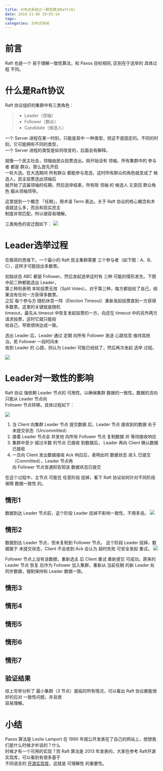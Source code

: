 ```yaml
---
title: 分布式系统之一致性算法Raft(6)
date: 2018-11-06 19:03:14
tags:
categories: 分布式系统
---
```


# 前言

Raft 也是一个 易于理解一致性算法，和 Paxos 目标相同, 区别在于选举的 具体过程 不同。

# 什么是Raft协议
Raft 协议组织的集群中有三类角色：
> * Leader（领袖）
> * Follower（群众）
> * Candidate（候选人）
<!-- more -->

一个 Server 进程在某一时刻，只能是其中 一种类型，但这不是固定的。不同的时刻，它可能拥有不同的类型，  
一个 Server 进程的类型是如何改变的，后面会有解释。

就像一个民主社会，领袖由民众投票选出。刚开始没有 领袖，所有集群中的 参与者 都是 群众，那么首先开启  
一轮大选。在大选期间 所有群众 都能参与竞选，这时所有群众的角色就变成了 候选人，民主投票选出领袖后  
就开始了这届领袖的任期，然后选举结束，所有除 领袖 的 候选人 又变回 群众角色 服从领袖领导。

这里提到一个概念 「任期」，用术语 Term 表达。关于 Raft 协议的核心概念和术语就这么多，而且和现实民主  
制度非常匹配，所以很容易理解。

三类角色的变迁图如下：
![](分布式系统之一致性算法Raft-6/1.png)

# Leader选举过程
在极简的思维下，一个最小的 Raft 民主集群需要 三个参与者（如下图：A、B、C），这样才可能投出多数票。

初始状态 ABC 都是 Follower，然后发起选举这时有 三种 可能的情形发生。下图中前二种都能选出 Leader，  
第三种则表明 本轮投票无效（Split Votes）。对于第三种，每方都投给了自己，结果没有任何一方获得多数票。  
之后 每个参与方 随机休息一阵（Election Timeout）重新发起投票直到一方获得多数票。这里的关键就是随机   
timeout，最先从 timeout 中恢复发起投票的一方，向还在 timeout 中的另外两方 请求投票，这时它就只能投  
给自己，导致很快达成一致。

选出 Leader 后，Leader 通过 定期 向所有 Follower 发送 心跳信息 维持其统治。若 Follower 一段时间未  
收到 Leader 的 心跳，则认为 Leader 可能已经挂了，然后再次发起 选举 过程。

![](分布式系统之一致性算法Raft-6/2.png)

# Leader对一致性的影响
Raft 协议 强依赖 Leader 节点的 可用性，以确保集群 数据的一致性。数据的流向 只能从 Leader 节点向   
Follower 节点转移。具体过程如下：

![](分布式系统之一致性算法Raft-6/3.png)

1. 当 Client 向集群 Leader 节点 提交数据 后，Leader 节点 接收到的数据 处于 未提交状态（Uncommitted）
2. 接着 Leader 节点会 并发地 向所有 Follower 节点 复制数据 并 等待接收响应
3. 集群中至少 超过半数 的节点 已接收 到数据后， Leader 再向 Client 确认数据 已接收
4. 一旦向 Client 发出数据接收 Ack 响应后，表明此时 数据状态 进入 已提交（Committed），Leader 节点再  
向 Follower 节点发通知告知该 数据状态已提交

在这个过程中，主节点 可能在 任意阶段 挂掉，看下 Raft 协议如何针对不同阶段保障 数据一致性 的。

## 情形1
数据到达 Leader 节点前，这个阶段 Leader 挂掉不影响一致性，不用多说。
![](分布式系统之一致性算法Raft-6/4.png)

## 情形2
数据到达 Leader 节点，但未复制到 Follower 节点。
这个阶段 Leader 挂掉，数据属于 未提交状态，Client 不会收到 Ack 会认为 超时失败 可安全发起 重试。
![](分布式系统之一致性算法Raft-6/5.png)

Follower 节点上没有该数据，重新选主 后 Client 重试 重新提交 可成功。原来的 Leader 节点 恢复 后作为 
Follower 加入集群，重新从 当前任期 的新 Leader 处 同步数据，强制保持和 Leader 数据一致。

## 情形3

## 情形4

## 情形5

## 情形6

## 情形7

## 验证结果
综上穷举分析了 最小集群（3 节点）面临的所有情况，可以看出 Raft 协议都能很好的应对 一致性问题，并且很  
容易理解。

# 小结
Paxos 算法是 Leslie Lamport 在 1990 年就公开发表在了自己的网站上，想想我们是什么时候才听说的？什么  
时候才有一个可用的实现？而 Raft 算法是 2013 年发表的，大家在参考 Raft开源实现库，可以看到有很多基于  
不同语言的 [开源实现库](https://raft.github.io/#implementations)，这就是 可理解性 的重要性。

